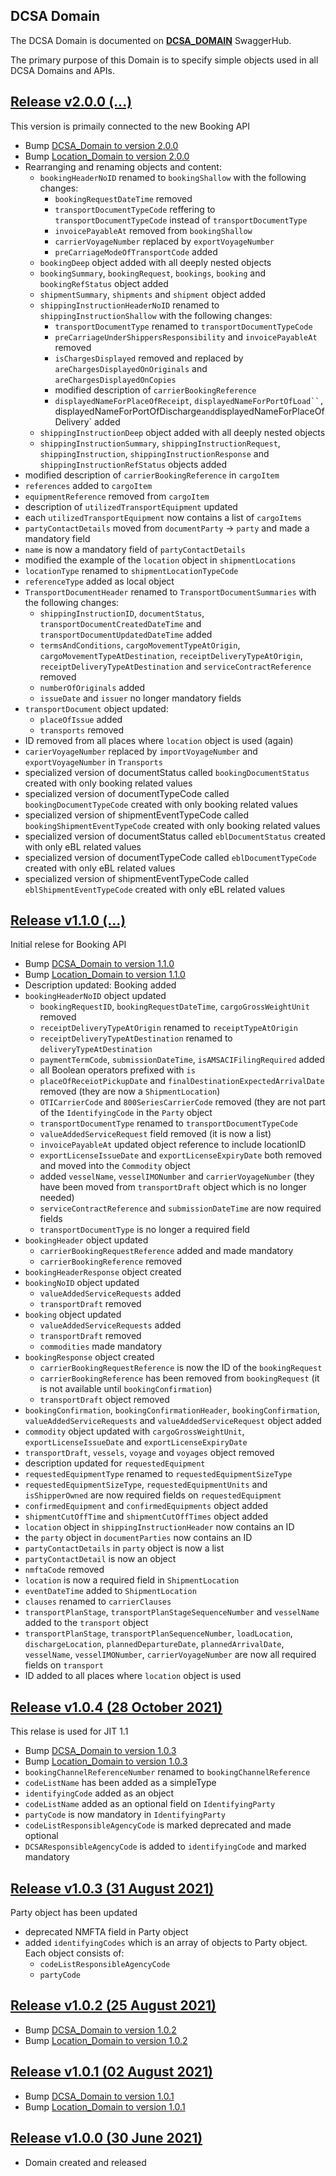 ## DCSA Domain

The DCSA Domain is documented on [**DCSA_DOMAIN**](https://app.swaggerhub.com/domains-docs/dcsaorg/DCSA_DOMAIN) SwaggerHub.

The primary purpose of this Domain is to specify simple objects used in all DCSA Domains and APIs.

<a name="v200"></a>[Release v2.0.0 (...)](https://app.swaggerhub.com/domains-docs/dcsaorg/DOCUMENTATION_DOMAIN/2.0.0)
---
This version is primaily connected to the new Booking API

- Bump [DCSA_Domain to version 2.0.0](https://github.com/dcsaorg/DCSA-OpenAPI/tree/master/domain/dcsa#v200)
- Bump [Location_Domain to version 2.0.0](https://github.com/dcsaorg/DCSA-OpenAPI/tree/master/domain/location#v200)
- Rearranging and renaming objects and content:
  - `bookingHeaderNoID` renamed to `bookingShallow` with the following changes:
    - `bookingRequestDateTime` removed
    - `transportDocumentTypeCode` reffering to `transportDocumentTypeCode` instead of `transportDocumentType`
    - `invoicePayableAt` removed from `bookingShallow`
    - `carrierVoyageNumber` replaced by `exportVoyageNumber`
    - `preCarriageModeOfTransportCode` added
  - `bookingDeep` object added with all deeply nested objects
  - `bookingSummary`, `bookingRequest`, `bookings`, `booking` and `bookingRefStatus` object added
  - `shipmentSummary`, `shipments` and `shipment` object added
  - `shippingInstructionHeaderNoID` renamed to `shippingInstructionShallow` with the following changes:
    - `transportDocumentType` renamed to `transportDocumentTypeCode`
    - `preCarriageUnderShippersResponsibility` and `invoicePayableAt` removed
    - `isChargesDisplayed` removed and replaced by `areChargesDisplayedOnOriginals` and `areChargesDisplayedOnCopies`
    - modified description of `carrierBookingReference`
    - `displayedNameForPlaceOfReceipt`, `displayedNameForPortOfLoad``, `displayedNameForPortOfDischarge` and `displayedNameForPlaceOfDelivery` added
  - `shippingInstructionDeep` object added with all deeply nested objects
  - `shippingInstructionSummary`, `shippingInstructionRequest`, `shippingInstruction`, `shippingInstructionResponse` and `shippingInstructionRefStatus` objects added
- modified description of `carrierBookingReference` in `cargoItem`
- `references` added to `cargoItem`
- `equipmentReference` removed from `cargoItem`
- description of `utilizedTransportEquipment` updated
- each `utilizedTransportEquipment` now contains a list of `cargoItems`
- `partyContactDetails` moved from `documentParty` -> `party` and made a mandatory field
- `name` is now a mandatory field of `partyContactDetails`
- modified the example of the `location` object in `shipmentLocations`
- `locationType` renamed to `shipmentLocationTypeCode`
- `referenceType` added as local object
- `TransportDocumentHeader` renamed to `TransportDocumentSummaries` with the following changes:
  - `shippingInstructionID`, `documentStatus`, `transportDocumentCreatedDateTime` and `transportDocumentUpdatedDateTime` added
  - `termsAndConditions`, `cargoMovementTypeAtOrigin`, `cargoMovementTypeAtDestination`, `receiptDeliveryTypeAtOrigin`, `receiptDeliveryTypeAtDestination` and `serviceContractReference` removed
  - `numberOfOriginals` added
  - `issueDate` and `issuer` no longer mandatory fields
- `transportDocument` object updated:
  - `placeOfIssue` added
  - `transports` removed
- ID removed from all places where `location` object is used (again)
- `carierVoyageNumber` replaced by `importVoyageNumber` and `exportVoyageNumber` in `Transports`
- specialized version of documentStatus called `bookingDocumentStatus` created with only booking related values
- specialized version of documentTypeCode called `bookingDocumentTypeCode` created with only booking related values
- specialized version of shipmentEventTypeCode called `bookingShipmentEventTypeCode` created with only booking related values
- specialized version of documentStatus called `eblDocumentStatus` created with only eBL related values
- specialized version of documentTypeCode called `eblDocumentTypeCode` created with only eBL related values
- specialized version of shipmentEventTypeCode called `eblShipmentEventTypeCode` created with only eBL related values

<a name="v110"></a>[Release v1.1.0 (...)](https://app.swaggerhub.com/domains-docs/dcsaorg/DOCUMENTATION_DOMAIN/1.1.0)
---
Initial relese for Booking API

- Bump [DCSA_Domain to version 1.1.0](https://github.com/dcsaorg/DCSA-OpenAPI/tree/master/domain/dcsa#v110)
- Bump [Location_Domain to version 1.1.0](https://github.com/dcsaorg/DCSA-OpenAPI/tree/master/domain/location#v110)
- Description updated: Booking added
- `bookingHeaderNoID` object updated
  - `bookingRequestID`, `bookingRequestDateTime`, `cargoGrossWeightUnit` removed
  - `receiptDeliveryTypeAtOrigin` renamed to `receiptTypeAtOrigin`
  - `receiptDeliveryTypeAtDestination` renamed to `deliveryTypeAtDestination`
  - `paymentTermCode`, `submissionDateTime`, `isAMSACIFilingRequired` added
  - all Boolean operators prefixed with `is`
  - `placeOfReceiotPickupDate` and `finalDestinationExpectedArrivalDate` removed (they are now a `ShipmentLocation`)
  - `OTICarrierCode` and `800SeriesCarrierCode` removed (they are not part of the `IdentifyingCode` in the `Party` object
  - `transportDocumentType` renamed to `transportDocumentTypeCode`
  - `valueAddedServiceRequest` field removed (it is now a list)
  - `invoicePayableAt` updated object reference to include locationID
  - `exportLicenseIssueDate` and `exportLicenseExpiryDate` both removed and moved into the `Commodity` object
  - added `vesselName`, `vesselIMONumber` and `carrierVoyageNumber` (they have been moved from `transportDraft` object which is no longer needed)
  - `serviceContractReference` and `submissionDateTime` are now required fields
  - `transportDocumentType` is no longer a required field
- `bookingHeader` object updated
  - `carrierBookingRequestReference` added and made mandatory
  - `carrierBookingReference` removed
- `bookingHeaderResponse` object created
- `bookingNoID` object updated
  - `valueAddedServiceRequests` added
  - `transportDraft` removed
- `booking` object updated
  - `valueAddedServiceRequests` added
  - `transportDraft` removed
  - `commodities` made mandatory
- `bookingResponse` object created
  - `carrierBookingRequestReference` is now the ID of the `bookingRequest`
  - `carrierBookingReference` has been removed from `bookingRequest` (it is not available until `bookingConfirmation`)
  - `transportDraft` object removed
- `bookingConfirmation`, `bookingConfirmationHeader`, `bookingConfirmation`, `valueAddedServiceRequests` and `valueAddedServiceRequest` object added
- `commodity` object updated with `cargoGrossWeightUnit`, `exportLicenseIssueDate` and `exportLicenseExpiryDate`
- `transportDraft`, `vessels`, `voyage` and `voyages` object removed
- description updated for `requestedEquipment`
- `requestedEquipmentType` renamed to `requestedEquipmentSizeType`
- `requestedEquipmentSizeType`, `requestedEquipmentUnits` and `isShipperOwned` are now required fields on `requestedEquipment`
- `confirmedEquipment` and `confirmedEquipments` object added
- `shipmentCutOffTime` and `shipmentCutOffTimes` object added
- `location` object in `shippingInstructionHeader` now contains an ID
- the `party` object in `documentParties` now contains an ID
- `partyContactDetails` in `party` object is now a list
- `partyContactDetail` is now an object
- `nmftaCode` removed
- `location` is now a required field in `ShipmentLocation`
- `eventDateTime` added to `ShipmentLocation`
- `clauses` renamed to `carrierClauses`
- `transportPlanStage`, `transportPlanStageSequenceNumber` and `vesselName` added to the `transport` object
- `transportPlanStage`, `transportPlanSequenceNumber`, `loadLocation`, `dischargeLocation`, `plannedDepartureDate`, `plannedArrivalDate`, `vesselName`, `vesselIMONumber`, `carrierVoyageNumber` are now all required fields on `transport`
- ID added to all places where `location` object is used

<a name="v104"></a>[Release v1.0.4 (28 October 2021)](https://app.swaggerhub.com/domains-docs/dcsaorg/DOCUMENTATION_DOMAIN/1.0.4)
---
This relase is used for JIT 1.1

- Bump [DCSA_Domain to version 1.0.3](https://github.com/dcsaorg/DCSA-OpenAPI/tree/master/domain/dcsa#v103)
- Bump [Location_Domain to version 1.0.3](https://github.com/dcsaorg/DCSA-OpenAPI/tree/master/domain/location#v103)
- `bookingChannelReferenceNumber` renamed to `bookingChannelReference`
- `codeListName` has been added as a simpleType
- `identifyingCode` added as an object
- `codeListName` added as an optional field on `IdentifyingParty`
- `partyCode` is now mandatory in `IdentifyingParty`
- `codeListResponsibleAgencyCode` is marked deprecated and made optional
- `DCSAResponsibleAgencyCode` is added to `identifyingCode` and marked mandatory

<a name="v103"></a>[Release v1.0.3 (31 August 2021)](https://app.swaggerhub.com/domains-docs/dcsaorg/DOCUMENTATION_DOMAIN/1.0.3)
---
Party object has been updated

- deprecated NMFTA field in Party object
- added `identifyingCodes` which is an array of objects to Party object. Each object consists of:
  - `codeListResponsibleAgencyCode`
  - `partyCode`

<a name="v102"></a>[Release v1.0.2 (25 August 2021)](https://app.swaggerhub.com/domains-docs/dcsaorg/DOCUMENTATION_DOMAIN/1.0.2)
---
- Bump [DCSA_Domain to version 1.0.2](https://github.com/dcsaorg/DCSA-OpenAPI/tree/master/domain/dcsa#v102)
- Bump [Location_Domain to version 1.0.2](https://github.com/dcsaorg/DCSA-OpenAPI/tree/master/domain/location#v102)

<a name="v101"></a>[Release v1.0.1 (02 August 2021)](https://app.swaggerhub.com/domains-docs/dcsaorg/DOCUMENTATION_DOMAIN/1.0.1)
---
- Bump [DCSA_Domain to version 1.0.1](https://github.com/dcsaorg/DCSA-OpenAPI/tree/master/domain/dcsa#v101)
- Bump [Location_Domain to version 1.0.1](https://github.com/dcsaorg/DCSA-OpenAPI/tree/master/domain/location#v101)

<a name="v100"></a>[Release v1.0.0 (30 June 2021)](https://app.swaggerhub.com/domains-docs/dcsaorg/DOCUMENTATION_DOMAIN/1.0.0)
---
- Domain created and released
